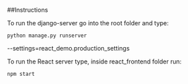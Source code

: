 ##Instructions

To run the django-server go into the root folder and type:

	python manage.py runserver 
--settings=react_demo.production_settings

To run the React server type, inside react_frontend folder run:

	npm start 
